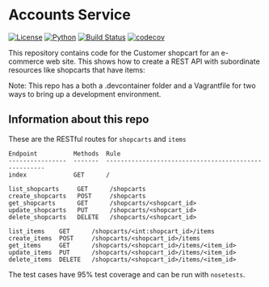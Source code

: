 # Accounts Service

[![License](https://img.shields.io/badge/License-Apache_2.0-blue.svg)](https://opensource.org/licenses/Apache-2.0)
[![Python](https://img.shields.io/badge/Language-Python-blue.svg)](https://python.org/)
[![Build Status](https://github.com/CSCI-GA-2820-SP23-001/shopcarts/actions/workflows/tdd.yml/badge.svg)](https://github.com/CSCI-GA-2820-SP23-001/shopcarts/actions)
[![codecov](https://codecov.io/gh/CSCI-GA-2820-SP23-001/shopcarts/branch/master/graph/badge.svg?token=y6OUlCB4bC)](https://codecov.io/gh/CSCI-GA-2820-SP23-001/shopcarts)

This repository contains  code for the Customer shopcart for an e-commerce web site. This shows how to create a REST API with subordinate resources like shopcarts that have items:

Note: This repo has a both a .devcontainer folder and a Vagrantfile for two ways to bring up a development environment.

## Information about this repo
These are the RESTful routes for `shopcarts` and `items`
```
Endpoint          Methods  Rule
----------------  -------  -----------------------------------------------------
index             GET      /

list_shopcarts     GET      /shopcarts
create_shopcarts   POST     /shopcarts
get_shopcarts      GET      /shopcarts/<shopcart_id>
update_shopcarts   PUT      /shopcarts/<shopcart_id>
delete_shopcarts   DELETE   /shopcarts/<shopcart_id>

list_items    GET      /shopcarts/<int:shopcart_id>/items
create_items  POST     /shopcarts/<shopcart_id>/items
get_items     GET      /shopcarts/<shopcart_id>/items/<item_id>
update_items  PUT      /shopcarts/<shopcart_id>/items/<item_id>
delete_items  DELETE   /shopcarts/<shopcart_id>/items/<item_id>
```

The test cases have 95% test coverage and can be run with `nosetests`.
